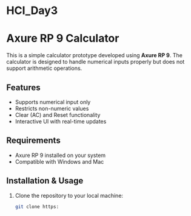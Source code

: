 # HCI_Day3
# Axure RP 9 Calculator

This is a simple calculator prototype developed using **Axure RP 9**. The calculator is designed to handle numerical inputs properly but does not support arithmetic operations.

## Features
- Supports numerical input only
- Restricts non-numeric values
- Clear (AC) and Reset functionality
- Interactive UI with real-time updates

## Requirements
- Axure RP 9 installed on your system
- Compatible with Windows and Mac

## Installation & Usage
1. Clone the repository to your local machine:
   ```sh
   git clone https:
